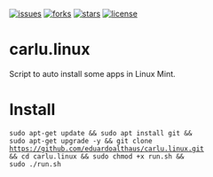 [![issues](https://img.shields.io/github/issues/eduardoalthaus/carlu.mint.svg)](https://github.com/eduardoalthaus/carlu.mint/issues)
[![forks](https://img.shields.io/github/forks/eduardoalthaus/carlu.mint.svg)](https://github.com/eduardoalthaus/carlu.mint/network/members)
[![stars](https://img.shields.io/github/stars/eduardoalthaus/carlu.mint.svg)](https://github.com/eduardoalthaus/carlu.linux/stargazers)
[![license](https://img.shields.io/github/license/eduardoalthaus/blob/master/LICENSE)](https://github.com/eduardoalthaus/carlu.linux/blob/master/LICENSE)
# carlu.linux
Script to auto install some apps in Linux Mint.  
  
# Install  
<code>sudo apt-get update && sudo apt install git && sudo apt-get upgrade -y && git clone https://github.com/eduardoalthaus/carlu.linux.git && cd carlu.linux && sudo chmod +x run.sh && sudo ./run.sh</code>
